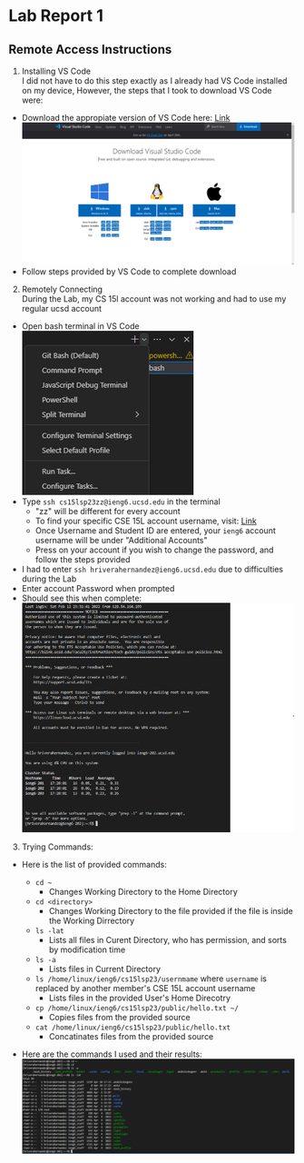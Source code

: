 # Lab Report 1
## Remote Access Instructions

1) Installing VS Code  
I did not have to do this step exactly as I already had VS Code installed on my device, However, the steps that I took to download VS Code were:
- Download the appropiate version of VS Code here: [Link](https://code.visualstudio.com/download)  
![Image](VS_Code_lab1.png)
- Follow steps provided by VS Code to complete download
  
    
2) Remotely Connecting  
During the Lab, my CS 15l account was not working and had to use my regular ucsd account
- Open bash terminal in VS Code  
![Image](Git_Bash_lab1.png)
- Type `ssh cs15lsp23zz@ieng6.ucsd.edu` in the terminal
  - "zz" will be different for every account
  - To find your specific CSE 15L account username, visit: [Link](https://sdacs.ucsd.edu/~icc/index.php)
  - Once Username and Student ID are entered, your `ieng6` account username will be under "Additional Accounts"
  - Press on your account if you wish to change the password, and follow the steps provided
- I had to enter `ssh hriverahernandez@ieng6.ucsd.edu` due to difficulties during the Lab 
- Enter account Password when prompted
- Should see this when complete:  
![Image](VS_Code_Access_Lab1.png)
  
     
3) Trying Commands:
- Here is the list of provided commands:  
  - `cd ~`
    - Changes Working Directory to the Home Directory
  - `cd <directory>`
    - Changes Working Directory to the file provided if the file is inside the Working Dirrectory
  - `ls -lat`
    - Lists all files in Curent Directory, who has permission, and sorts by modification time
  - `ls -a`
    - Lists files in Current Directory
  - `ls /home/linux/ieng6/cs15lsp23/usernmame` where `username` is replaced by another member's CSE 15L account username
    - Lists files in the provided User's Home Direcotry
  - `cp /home/linux/ieng6/cs15lsp23/public/hello.txt ~/`
    - Copies files from the provided source
  - `cat /home/linux/ieng6/cs15lsp23/public/hello.txt`
    - Concatinates files from the provided source
  
- Here are the commands I used and their results:  
![Image](Command_Results_lab1.png)

